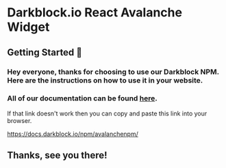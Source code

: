 # Darkblock.io React Avalanche Widget

## Getting Started 🚀

### Hey everyone, thanks for choosing to use our Darkblock NPM. Here are the instructions on how to use it in your website.


### All of our documentation can be found [here](https://docs.darkblock.io/npm/avalanchenpm/).

If that link doesn't work then you can copy and paste this link into your browser.

https://docs.darkblock.io/npm/avalanchenpm/

## Thanks, see you there!
